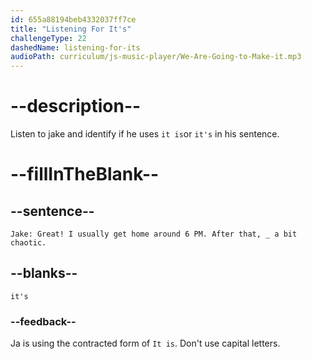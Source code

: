 ```yaml
---
id: 655a88194beb4332037ff7ce
title: "Listening For It's"
challengeType: 22
dashedName: listening-for-its
audioPath: curriculum/js-music-player/We-Are-Going-to-Make-it.mp3
---
```


<!--
AUDIO REFERENCE: 
Jake: Great! I usually get home around 6 PM. After that, it's a bit chaotic.
-->

# --description--

Listen to jake and identify if he uses `it is`or `it's` in his sentence.

# --fillInTheBlank--

## --sentence--

`Jake: Great! I usually get home around 6 PM. After that, _ a bit chaotic.`

## --blanks--

`it's`

### --feedback--

Ja is using the contracted form of `It is`. Don't use capital letters.
